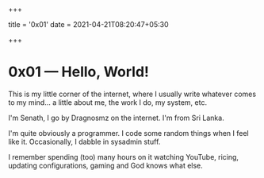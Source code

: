 +++

title = '0x01'
date = 2021-04-21T08:20:47+05:30

+++
# 0x01 — Hello, World!

  

This is my little corner of the internet, where I usually write whatever comes to my mind... a little about me, the work I do, my system, etc.

  

I'm Senath, I go by Dragnosmz on the internet. I'm from Sri Lanka.

I'm quite obviously a programmer. I code some random things when I feel like it. Occasionally, I dabble in sysadmin stuff.

  

I remember spending (too) many hours on it watching YouTube, ricing, updating configurations, gaming and God knows what else.   